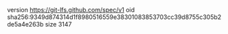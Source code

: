 version https://git-lfs.github.com/spec/v1
oid sha256:9349d874314d1f8980516559e38301083853703cc39d8755c305b2de5a4e263b
size 3147
